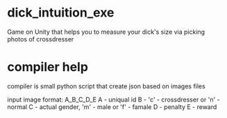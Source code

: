 # dick_intuition_exe
Game on Unity that helps you to measure your dick's size via picking photos of crossdresser

# compiler help

compiler is small python script that create json based on images files

input image format: A_B_C_D_E
A - uniqual id
B - 'c' - crossdresser or 'n' - normal
C - actual gender, 'm' - male or 'f' - famale
D - penalty
E - reward